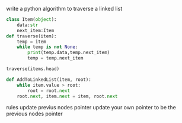 write a python algorithm to traverse a linked list
```python
class Item(object):
    data:str
    next_item:Item
def traverse(item):
    temp = item
    while temp is not None:
        print(temp.data,temp.next_item)
        temp = temp.next_item

traverse(items.head)
```


```python
def AddToLinkedList(item, root):
    while item.value > root:
        root = root.next
    root.next, item.next = item, root.next
```


rules
update previus nodes pointer
update your own pointer to be the previous nodes pointer


